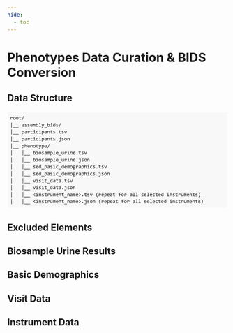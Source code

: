 ```yaml
---
hide:
  - toc
---
```


# Phenotypes Data Curation & BIDS Conversion

## Data Structure
![](./../images/bids_phenotypes.png)

## Excluded Elements

## Biosample Urine Results

## Basic Demographics

## Visit Data

## Instrument Data
